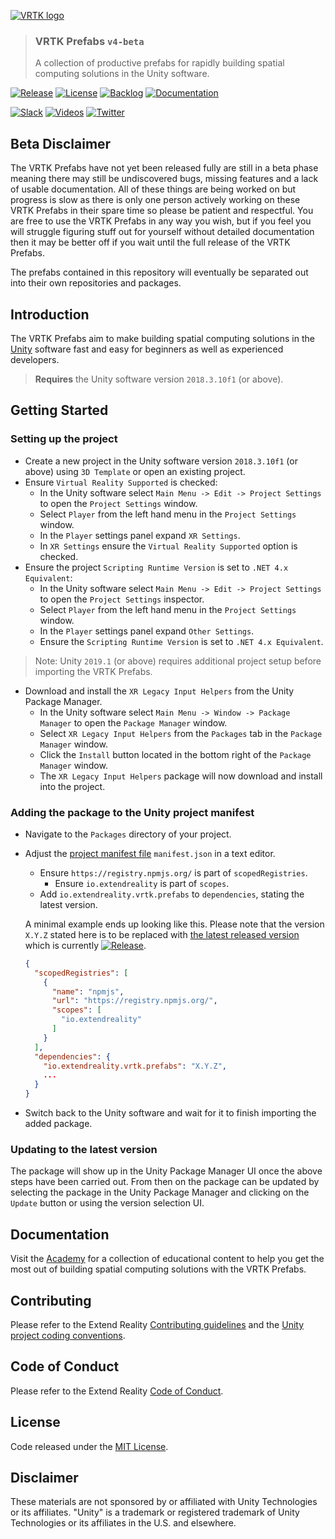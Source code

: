 [![VRTK logo][VRTK-Image]](#)

> ### VRTK Prefabs `v4-beta`
> A collection of productive prefabs for rapidly building spatial computing solutions in the Unity software.

[![Release][Version-Release]][Releases]
[![License][License-Badge]][License]
[![Backlog][Backlog-Badge]][Backlog]
[![Documentation][Academy-Badge]][Academy]

[![Slack][Slack-Badge]][Slack]
[![Videos][Videos-Badge]][Videos]
[![Twitter][Twitter-Badge]][Twitter]

## Beta Disclaimer

The VRTK Prefabs have not yet been released fully are still in a beta phase meaning there may still be undiscovered bugs, missing features and a lack of usable documentation. All of these things are being worked on but progress is slow as there is only one person actively working on these VRTK Prefabs in their spare time so please be patient and respectful. You are free to use the VRTK Prefabs in any way you wish, but if you feel you will struggle figuring stuff out for yourself without detailed documentation then it may be better off if you wait until the full release of the VRTK Prefabs.

The prefabs contained in this repository will eventually be separated out into their own repositories and packages.

## Introduction

The VRTK Prefabs aim to make building spatial computing solutions in the [Unity] software fast and easy for beginners as well as experienced developers.

> **Requires** the Unity software version `2018.3.10f1` (or above).

## Getting Started

### Setting up the project

* Create a new project in the Unity software version `2018.3.10f1` (or above) using `3D Template` or open an existing project.
* Ensure `Virtual Reality Supported` is checked:
  * In the Unity software select `Main Menu -> Edit -> Project Settings` to open the `Project Settings` window.
  * Select `Player` from the left hand menu in the `Project Settings` window.
  * In the `Player` settings panel expand `XR Settings`.
  * In `XR Settings` ensure the `Virtual Reality Supported` option is checked.
* Ensure the project `Scripting Runtime Version` is set to `.NET 4.x Equivalent`:
  * In the Unity software select `Main Menu -> Edit -> Project Settings` to open the `Project Settings` inspector.
  * Select `Player` from the left hand menu in the `Project Settings` window.
  * In the `Player` settings panel expand `Other Settings`.
  * Ensure the `Scripting Runtime Version` is set to `.NET 4.x Equivalent`.

> Note: Unity `2019.1` (or above) requires additional project setup before importing the VRTK Prefabs.

* Download and install the `XR Legacy Input Helpers` from the Unity Package Manager.
  * In the Unity software select `Main Menu -> Window -> Package Manager` to open the `Package Manager` window.
  * Select `XR Legacy Input Helpers` from the `Packages` tab in the `Package Manager` window.
  * Click the `Install` button located in the bottom right of the `Package Manager` window.
  * The `XR Legacy Input Helpers` package will now download and install into the project.

### Adding the package to the Unity project manifest

* Navigate to the `Packages` directory of your project.
* Adjust the [project manifest file][Project-Manifest] `manifest.json` in a text editor.
  * Ensure `https://registry.npmjs.org/` is part of `scopedRegistries`.
    * Ensure `io.extendreality` is part of `scopes`.
  * Add `io.extendreality.vrtk.prefabs` to `dependencies`, stating the latest version.

  A minimal example ends up looking like this. Please note that the version `X.Y.Z` stated here is to be replaced with [the latest released version][Latest-Release] which is currently [![Release][Version-Release]][Releases].
  ```json
  {
    "scopedRegistries": [
      {
        "name": "npmjs",
        "url": "https://registry.npmjs.org/",
        "scopes": [
          "io.extendreality"
        ]
      }
    ],
    "dependencies": {
      "io.extendreality.vrtk.prefabs": "X.Y.Z",
      ...
    }
  }
  ```
* Switch back to the Unity software and wait for it to finish importing the added package.

### Updating to the latest version

The package will show up in the Unity Package Manager UI once the above steps have been carried out. From then on the package can be updated by selecting the package in the Unity Package Manager and clicking on the `Update` button or using the version selection UI.

## Documentation

Visit the [Academy] for a collection of educational content to help you get the most out of building spatial computing solutions with the VRTK Prefabs.

## Contributing

Please refer to the Extend Reality [Contributing guidelines] and the [Unity project coding conventions].

## Code of Conduct

Please refer to the Extend Reality [Code of Conduct].

## License

Code released under the [MIT License][License].

## Disclaimer

These materials are not sponsored by or affiliated with Unity Technologies or its affiliates. "Unity" is a trademark or registered trademark of Unity Technologies or its affiliates in the U.S. and elsewhere.

[VRTK-Image]: https://user-images.githubusercontent.com/1029673/40060519-bb122e8c-584e-11e8-8402-ca168b327671.png

[Version-Release]: https://img.shields.io/github/release/ExtendRealityLtd/VRTK.Prefabs.svg
[Backlog-Badge]: https://img.shields.io/badge/project-backlog-78bdf2.svg
[License-Badge]: https://img.shields.io/github/license/ExtendRealityLtd/VRTK.Prefabs.svg
[Academy-Badge]: https://img.shields.io/badge/learn-academy-f3aeae.svg

[Slack-Badge]: https://img.shields.io/badge/slack--E24663.svg?style=social&logo=slack
[Videos-Badge]: https://img.shields.io/badge/youtube--e52d27.svg?style=social&logo=youtube
[Twitter-Badge]: https://img.shields.io/badge/twitter--219eeb.svg?style=social&logo=twitter

[Releases]: ../../releases
[License]: LICENSE.md
[Backlog]: http://tracker.vrtk.io
[Academy]: https://academy.vrtk.io

[Slack]: http://invite.vrtk.io
[Videos]: http://videos.vrtk.io
[Twitter]: https://twitter.com/VR_Toolkit

[Unity]: https://unity3d.com/
[Latest-Release]: ../../releases/latest
[Project-Manifest]: https://docs.unity3d.com/Manual/upm-manifestPrj.html

[Contributing guidelines]: https://github.com/ExtendRealityLtd/.github/blob/master/CONTRIBUTING.md
[Unity project coding conventions]: https://github.com/ExtendRealityLtd/.github/blob/master/CONVENTIONS/UNITY3D.md
[Code of Conduct]: https://github.com/ExtendRealityLtd/.github/blob/master/CODE_OF_CONDUCT.md